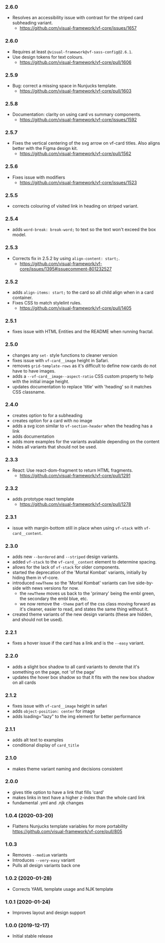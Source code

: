 ### 2.6.0

* Resolves an accessibility issue with contrast for the striped card subheading variant.
  * https://github.com/visual-framework/vf-core/issues/1657

### 2.6.0

* Requires at least `@visual-framework@vf-sass-config@2.6.1`.
* Use design tokens for text colours.
  * https://github.com/visual-framework/vf-core/pull/1606

### 2.5.9

* Bug: correct a missing space in Nunjucks template.
  * https://github.com/visual-framework/vf-core/pull/1603

### 2.5.8

* Documentation: clarity on using card vs summary components.
  * https://github.com/visual-framework/vf-core/issues/1592

### 2.5.7

* Fixes the vertical centering of the svg arrow on vf-card titles. Also aligns better with the Figma design kit.
  * https://github.com/visual-framework/vf-core/pull/1562

### 2.5.6

* Fixes issue with modifiers
  * https://github.com/visual-framework/vf-core/issues/1523

### 2.5.5

* corrects colouring of visited link in heading on striped variant.

### 2.5.4

* adds `word-break: break-word;` to text so the text won't exceed the box model.

### 2.5.3

* Corrects fix in 2.5.2 by using `align-content: start;`.
  * https://github.com/visual-framework/vf-core/issues/1395#issuecomment-801232527

### 2.5.2

* adds `align-items: start;` to the card so all child align when in a card container.
* Fixes CSS to match stylelint rules.
  * https://github.com/visual-framework/vf-core/pull/1405

### 2.5.1

* fixes issue with HTML Entities and the README when running fractal.

### 2.5.0

* changes any `set-` style functions to cleaner version
* fixes issue with `vf-card__image` height in Safari.
* removes `grid-template-rows` as it's difficult to define now cards do not have to have images.
* adds a `--vf-card__image--aspect-ratio` CSS custom property to help with the initial image height.
* updates documentation to replace 'title' with 'heading' so it matches CSS classname.

### 2.4.0

* creates option to for a subheading
* creates option for a card with no image
* adds a svg icon similar to `vf-section-header` when the heading has a link
* adds documentation
* adds more examples for the variants available depending on the content
* hides all variants that should not be used.

### 2.3.3

* React: Use react-dom-fragment to return HTML fragments.
  * https://github.com/visual-framework/vf-core/pull/1291

### 2.3.2

* adds prototype react template
  * https://github.com/visual-framework/vf-core/pull/1278

### 2.3.1

* issue with margin-bottom still in place when using `vf-stack` with `vf-card__content`.

### 2.3.0

* adds new `--bordered` and `--striped` design variants.
* added `vf-stack` to the `vf-card__content` element to determine spacing.
* allows for the lack of `vf-stack` for older components.
* started the deprecation of the 'Mortal Kombat' variants, initially by hiding them in vf-core.
* introduced `newTheme` so the 'Mortal Kombat' variants can live side-by-side with news versions for now.
  * the `newTheme` moves us back to the 'primary' being the embl green, the secondary the embl blue, etc.
  * we now remove the `-theme` part of the css class moving forward as it's cleaner, easier to read, and states the same thing without it.
* created theme variants of the new design variants (these are hidden, and should not be used).

### 2.2.1

* fixes a hover issue if the card has a link and is the `--easy` variant.

### 2.2.0

* adds a slight box shadow to all card variants to denote that it's something on the page, not 'of the page'
* updates the hover box shadow so that it fits with the new box shadow on all cards

### 2.1.2

* fixes issue with `vf-card__image` height in safari
* adds `object-position: center` for image
* adds loading="lazy" to the img element for better performance

### 2.1.1

* adds alt text to examples
* conditional display of `card_title`

### 2.1.0

* makes theme variant naming and decisions consistent

### 2.0.0

* gives title option to have a link that fills 'card'
* makes links in text have a higher z-index than the whole card link
* fundamental .yml and .njk changes


### 1.0.4 (2020-03-20)

* Flattens Nunjucks template variables for more portability https://github.com/visual-framework/vf-core/pull/805

### 1.0.3

* Removes `--medium` variants
* Introduces `--very-easy` variant
* Pulls all design variants back one

### 1.0.2 (2020-01-28)

* Corrects YAML template usage and NJK template

### 1.0.1 (2020-01-24)

* Improves layout and design support

### 1.0.0 (2019-12-17)

* Initial stable release
